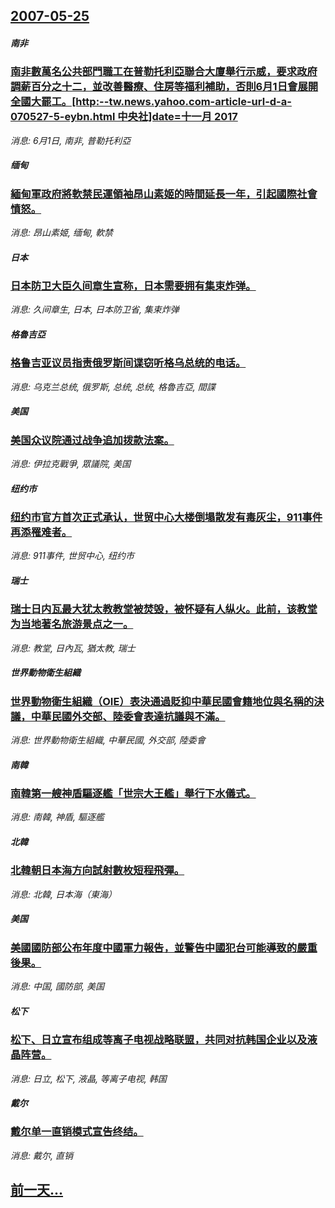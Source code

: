 ## [2007-05-25](/news/2007/05/25/index.md)

##### 南非
### [南非數萬名公共部門職工在普勒托利亞聯合大廈舉行示威，要求政府調薪百分之十二，並改善醫療、住房等福利補助，否則6月1日會展開全國大罷工。[http:--tw.news.yahoo.com-article-url-d-a-070527-5-eybn.html 中央社]date=十一月 2017 ](/news/2007/05/25/南非數萬名公共部門職工在普勒托利亞聯合大廈舉行示威-要求政府調薪百分之十二-並改善醫療-住房等福利補助-否則6月1日會展.md)
_消息: 6月1日, 南非, 普勒托利亞_

##### 缅甸
### [緬甸軍政府將軟禁民運領袖昂山素姬的時間延長一年，引起國際社會憤怒。](/news/2007/05/25/緬甸軍政府將軟禁民運領袖昂山素姬的時間延長一年-引起國際社會憤怒.md)
_消息: 昂山素姬, 缅甸, 軟禁_

##### 日本
### [日本防卫大臣久间章生宣称，日本需要拥有集束炸弹。](/news/2007/05/25/日本防卫大臣久间章生宣称-日本需要拥有集束炸弹.md)
_消息: 久间章生, 日本, 日本防卫省, 集束炸弹_

##### 格魯吉亞
### [格鲁吉亚议员指责俄罗斯间谍窃听格乌总统的电话。](/news/2007/05/25/格鲁吉亚议员指责俄罗斯间谍窃听格乌总统的电话.md)
_消息: 乌克兰总统, 俄罗斯, 总统, 总统, 格魯吉亞, 間諜_

##### 美国
### [美国众议院通过战争追加拨款法案。](/news/2007/05/25/美国众议院通过战争追加拨款法案.md)
_消息: 伊拉克戰爭, 眾議院, 美国_

##### 纽约市
### [纽约市官方首次正式承认，世贸中心大楼倒塌散发有毒灰尘，911事件再添罹难者。](/news/2007/05/25/纽约市官方首次正式承认-世贸中心大楼倒塌散发有毒灰尘-911事件再添罹难者.md)
_消息: 911事件, 世贸中心, 纽约市_

##### 瑞士
### [瑞士日内瓦最大犹太教教堂被焚毁，被怀疑有人纵火。此前，该教堂为当地著名旅游景点之一。](/news/2007/05/25/瑞士日内瓦最大犹太教教堂被焚毁-被怀疑有人纵火-此前-该教堂为当地著名旅游景点之一.md)
_消息: 教堂, 日內瓦, 猶太教, 瑞士_

##### 世界動物衛生組織
### [世界動物衛生組織（OIE）表決通過貶抑中華民國會籍地位與名稱的決議，中華民國外交部、陸委會表達抗議與不滿。](/news/2007/05/25/世界動物衛生組織-OIE-表決通過貶抑中華民國會籍地位與名稱的決議-中華民國外交部-陸委會表達抗議與不滿.md)
_消息: 世界動物衛生組織, 中華民國, 外交部, 陸委會_

##### 南韓
### [南韓第一艘神盾驅逐艦「世宗大王艦」舉行下水儀式。](/news/2007/05/25/南韓第一艘神盾驅逐艦-世宗大王艦-舉行下水儀式.md)
_消息: 南韓, 神盾, 驅逐艦_

##### 北韓
### [北韓朝日本海方向試射數枚短程飛彈。](/news/2007/05/25/北韓朝日本海方向試射數枚短程飛彈.md)
_消息: 北韓, 日本海（東海）_

##### 美国
### [美國國防部公布年度中國軍力報告，並警告中國犯台可能導致的嚴重後果。](/news/2007/05/25/美國國防部公布年度中國軍力報告-並警告中國犯台可能導致的嚴重後果.md)
_消息: 中国, 國防部, 美国_

##### 松下
### [松下、日立宣布组成等离子电视战略联盟，共同对抗韩国企业以及液晶阵营。](/news/2007/05/25/松下-日立宣布组成等离子电视战略联盟-共同对抗韩国企业以及液晶阵营.md)
_消息: 日立, 松下, 液晶, 等离子电视, 韩国_

##### 戴尔
### [戴尔单一直销模式宣告终结。](/news/2007/05/25/戴尔单一直销模式宣告终结.md)
_消息: 戴尔, 直销_

## [前一天...](/news/2007/05/24/index.md)

